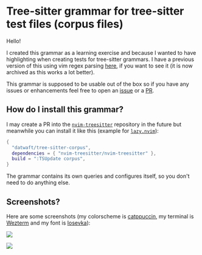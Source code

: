 # Tree-sitter grammar for tree-sitter test files (corpus files)

Hello!

I created this grammar as a learning exercise and because I wanted to have highlighting when creating tests for tree-sitter grammars. I have a previous version of this using vim regex parsing [here](https://github.com/datwaft/corpus.vim), if you want to see it (it is now archived as this works a lot better).

This grammar is supposed to be usable out of the box so if you have any issues or enhancements feel free to open an [issue](https://github.com/datwaft/tree-sitter-corpus/issues/new/choose) or a [PR](https://github.com/datwaft/tree-sitter-corpus/compare).

## How do I install this grammar?

I may create a PR into the [`nvim-treesitter`](https://github.com/nvim-treesitter/nvim-treesitter) repository in the future but meanwhile you can install it like this (example for [`lazy.nvim`](https://github.com/folke/lazy.nvim)):

```lua
{
  "datwaft/tree-sitter-corpus",
  dependencies = { "nvim-treesitter/nvim-treesitter" },
  build = ":TSUpdate corpus",
}
```

The grammar contains its own queries and configures itself, so you don't need to do anything else.

## Screenshots?

Here are some screenshots (my colorscheme is [catppuccin](https://github.com/catppuccin/nvim), my terminal is [Wezterm](https://wezfurlong.org/wezterm/index.html) and my font is [Iosevka](https://github.com/be5invis/Iosevka)):

![](https://github.com/datwaft/tree-sitter-corpus/assets/37723586/d4a5aee1-6631-48f5-83b2-deb9ecbe3925)

![](https://github.com/datwaft/tree-sitter-corpus/assets/37723586/bd02659f-eb22-4bba-acc8-0348e2e4938b)
